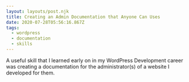 ```yaml
---
layout: layouts/post.njk
title: Creating an Admin Documentation that Anyone Can Uses
date: 2020-07-28T05:56:16.867Z
tags:
  - wordpress
  - documentation
  - skills
---
```

A useful skill that I learned early on in my WordPress Development career was creating a documentation for the administrator(s) of a website I developed for them.